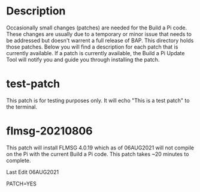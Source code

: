 # Description
Occasionally small changes (patches) are needed for the Build a Pi code. These changes are usually due to a temporary or minor issue that needs to be addressed but doesn't warrent a full release of BAP. This directory holds those patches. Below you will find a description for each patch that is currently available. If a patch is currently available, the Build a Pi Update Tool will notify you and guide you through installing the patch.



# test-patch
This patch is for testing purposes only. It will echo "This is a test patch" to the terminal. 

# flmsg-20210806
This patch will install FLMSG 4.0.19 which as of 06AUG2021 will not compile on the Pi with the current Build a Pi code. This patch takes ~20 minutes to complete.

Last Edit 06AUG2021

PATCH=YES
